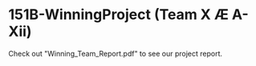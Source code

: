 # 151B-WinningProject (Team X Æ A-Xii)

Check out "Winning_Team_Report.pdf" to see our project report.

